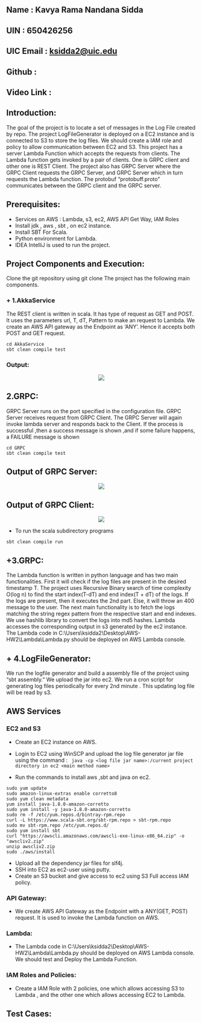 ## Name : Kavya Rama Nandana Sidda
## UIN : 650426256
## UIC  Email : ksidda2@uic.edu
## Github :
## Video Link : 

## Introduction: 
The goal of the project is to locate a set of messages in the Log File created by repo. The project LogFileGenerator is deployed on a EC2 instance and is connected to S3 to store the log files. We should create a IAM role and policy to allow communication between EC2 and S3. This project has a server Lambda Function which accepts the requests from clients. The Lambda function gets invoked by a pair of clients. One is GRPC client and other one is REST Client.  The project also has GRPC Server where the GRPC Client requests the GRPC Server, and GRPC Server which in turn requests the Lambda function. The protobuf “protobuff.proto” communicates between the  GRPC client and the GRPC server. 

## Prerequisites:
+ Services on AWS : Lambda, s3, ec2, AWS API Get Way, IAM Roles
+ Install jdk , aws , sbt , on ec2 instance.
+ Install SBT For Scala.
+ Python environment for Lambda.
+ IDEA IntelliJ is used to run the project.

## Project Components and Execution:
Clone the git repository using git clone 
The project has the following main components.
### + 1.AkkaService

The REST client is written in scala. It has type of request as GET and POST. 
It uses the parameters url, T, dT, Pattern to make an request to Lambda. We create an AWS API gateway as the Endpoint as ‘ANY’. Hence it accepts both POST and GET request.

```
cd AkkaService
sbt clean compile test
```


### Output:
<p align="center">
  <img src="Picture1.jpg" />
</p>

## 2.GRPC: 

GRPC Server runs on the port specified in the configuration file. GRPC Server receives request from GRPC Client. The GRPC Server will again invoke lambda server and responds back to the Client. If the process is successful  ,then a success message is shown  ,and if some failure happens, a FAILURE message is shown

```
cd GRPC
sbt clean compile test
```


## Output of GRPC Server:
<p align="center">
  <img src="Picture2.jpg" />
</p>

## Output of GRPC Client:
<p align="center">
  <img src="Picture3.jpg" />
</p>


+ To run the scala subdirectory programs

```
sbt clean compile run
```


## +3.GRPC: 

The Lambda function is written in python language and has two main functionalities. First it will check if the log files are present in the desired timestamp T. The project uses Recursive Binary search of time complexity O(log n) to find the start index(T-dT) and end index(T + dT) of the logs. If the logs are present, then it executes the 2nd part. Else, it will throw an 400 message to the user. The next main functionality is to fetch the logs matching the string regex pattern from the respective start and end indexes. We use hashlib library to convert the logs into md5 hashes. Lambda accesses the corresponding output in s3 generated by the ec2 instance. 
The Lambda code in C:\Users\ksidda2\Desktop\AWS-HW2\Lambda\Lambda.py should be deployed on AWS Lambda console.



## + 4.LogFileGenerator:
 We run the logfile generator and build a assembly file of the project using “sbt assembly.” We upload the jar into ec2. We run a cron script for generating log files periodically for every 2nd minute . This updating log file will be read by s3.


## AWS Services

### EC2 and S3
+ Create an EC2 instance on AWS.
+ Login  to EC2 using WinSCP and upload the log file generator jar file using the command : 
 ` java -cp <log file jar name>:/current project directory in ec2 <main method name>`

+ Run the commands to install aws ,sbt and java on ec2.
```
sudo yum update
sudo amazon-linux-extras enable corretto8
sudo yum clean metadata
yum install java-1.8.0-amazon-corretto
sudo yum install -y java-1.8.0-amazon-corretto
sudo rm -f /etc/yum.repos.d/bintray-rpm.repo
curl -L https://www.scala-sbt.org/sbt-rpm.repo > sbt-rpm.repo
sudo mv sbt-rpm.repo /etc/yum.repos.d/
sudo yum install sbt
curl "https://awscli.amazonaws.com/awscli-exe-linux-x86_64.zip" -o "awscliv2.zip"
unzip awscliv2.zip
sudo ./aws/install

```
+ Upload all the dependency jar files for slf4j.
+ SSH into EC2 as ec2-user using putty.
+ Create an S3 bucket and give access to ec2 using S3 Full access IAM policy.

### API Gateway:
+ We create AWS API Gateway as the Endpoint with a ANY(GET, POST) request. It is used to invoke the Lambda function on AWS.

### Lambda:
+ The Lambda code in C:\Users\ksidda2\Desktop\AWS-HW2\Lambda\Lambda.py should be deployed on AWS Lambda console. We should test and Deploy the Lambda Function.

### IAM Roles and Policies:
+ Create a IAM Role with 2 policies, one which allows accessing S3 to Lambda , and the other one which allows accessing EC2 to Lambda.

## Test Cases:

